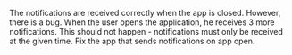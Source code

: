 The notifications are received correctly when the app is closed. However, there is a bug. When the user opens the application, he receives 3 more notifications. This should not happen - notifications must only be received at the given time. Fix the app that sends notifications on app open.
